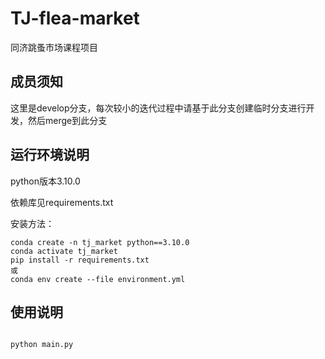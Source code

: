 # TJ-flea-market

同济跳蚤市场课程项目

## 成员须知

这里是develop分支，每次较小的迭代过程中请基于此分支创建临时分支进行开发，然后merge到此分支

## 运行环境说明

python版本3.10.0

依赖库见requirements.txt

安装方法：

```
conda create -n tj_market python==3.10.0
conda activate tj_market
pip install -r requirements.txt
或
conda env create --file environment.yml
```

## 使用说明

```

python main.py

```
